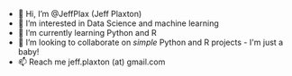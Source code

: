 - 👋 Hi, I’m @JeffPlax (Jeff Plaxton)
- 👀 I’m interested in Data Science and machine learning
- 🌱 I’m currently learning Python and R
- 💞️ I’m looking to collaborate on *simple* Python and R projects - I'm just a baby!
- 📫 Reach me jeff.plaxton (at) gmail.com

<!---
JeffPlax/JeffPlax is a ✨ special ✨ repository because its `README.md` (this file) appears on your GitHub profile.
You can click the Preview link to take a look at your changes.
--->
